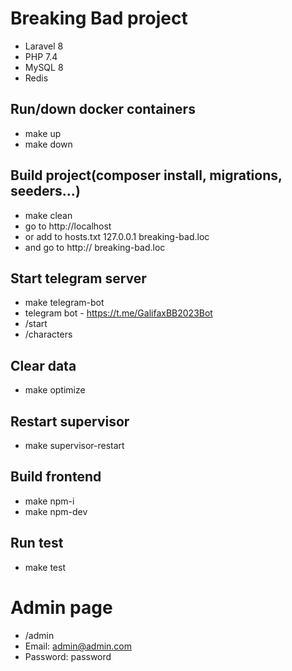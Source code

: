 
# Breaking Bad project
- Laravel 8
- PHP 7.4
- MySQL 8
- Redis
## Run/down docker containers
- make up
- make down
## Build project(composer install, migrations, seeders...)
- make clean
- go to http://localhost 
- or add to hosts.txt 127.0.0.1 breaking-bad.loc 
- and go to http:// breaking-bad.loc
## Start telegram server
- make telegram-bot 
- telegram bot - https://t.me/GalifaxBB2023Bot
- /start
- /characters
## Clear data
- make optimize
## Restart supervisor
- make supervisor-restart
## Build frontend
- make npm-i
- make npm-dev
## Run test
- make test
# Admin page
- /admin 
- Email: admin@admin.com
- Password: password
